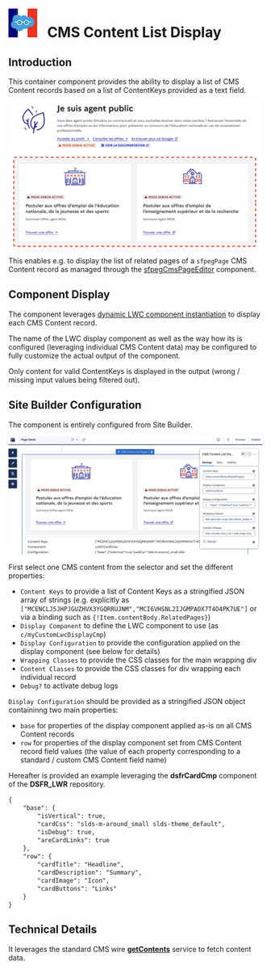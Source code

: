 # ![Logo](/media/Logo.png) &nbsp; CMS Content List Display

## Introduction

This container component provides the ability to display a list of CMS Content records
based on a list of ContentKeys provided as a text field.

![CMS Content List Display](/media/sfpegCmsListDisplay.png)

This enables e.g. to display the list of related pages of a `sfpegPage` CMS Content
record as managed through the [sfpegCmsPageEditor](/help/sfpegCmsPageEditor.md) component. 


## Component Display

The component leverages [dynamic LWC component instantiation](https://developer.salesforce.com/docs/platform/lwc/guide/js-dynamic-components.html) to display each CMS Content record.

The name of the LWC display component as well as the way how its is configured
(leveraging individual CMS Content data) may be configured to fully customize the
actual output of the component.

Only content for valid ContentKeys is displayed in the output (wrong / missing input values
being filtered out).


## Site Builder Configuration

The component is entirely configured from Site Builder.

![CMS Content List Display Configuration](/media/sfpegCmsListDisplayConfig.png)

First select one CMS content from the selector and set the different properties:
* `Content Keys` to provide a list of Content Keys as a stringified JSON array of strings
(e.g. explicitly as `["MCENCLJ5JHPJGUZHVX3YGQRRUJNM","MCI6VHSNL2IJGMPAOX7T4O4PK7UE"]` or via a binding such as `{!Item.contentBody.RelatedPages}`)
* `Display Component` to define the LWC component to use (as `c/myCustomLwcDisplayCmp`)
* `Display Configuration` to provide the configuration applied on the display component
(see below for details)
* `Wrapping Classes` to provide the CSS classes for the main wrapping div
* `Content Classes` to provide the CSS classes for div wrapping each individual record
* `Debug?` to activate debug logs


`Display Configuration` should be provided as a stringified JSON object containinng two main
properties:
* `base` for properties of the display component applied as-is on all CMS Content records
* `row` for properties of the display component set from CMS Content record field values
(the value of each property corresponding to a standard / custom CMS Content field name)

Hereafter is provided an example leveraging the **dsfrCardCmp** component of the **DSFR_LWR**
repository.
```
{
    "base": {
        "isVertical": true,
        "cardCss": "slds-m-around_small slds-theme_default",
        "isDebug": true,
        "areCardLinks": true
    },
    "row": {
        "cardTitle": "Headline",
        "cardDescription": "Summary",
        "cardImage": "Icon",
        "cardButtons": "Links"
    }
}
```


## Technical Details

It leverages the standard CMS wire **[getContents](https://developer.salesforce.com/docs/platform/lwc/guide/reference-wire-adapters-delivery-get-contents.html)** service to fetch content data.
